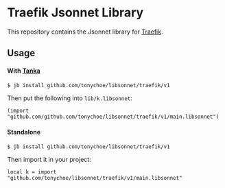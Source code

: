 # Traefik Jsonnet Library

This repository contains the Jsonnet library for [Traefik](https://traefik.io/).

## Usage

#### With [Tanka](https://tanka.dev)

```bash
$ jb install github.com/tonychoe/libsonnet/traefik/v1
```

Then put the following into `lib/k.libsonnet`:

```jsonnet
(import "github.com/github.com/tonychoe/libsonnet/traefik/v1/main.libsonnet")

```

#### Standalone

```bash
$ jb install github.com/tonychoe/libsonnet/traefik/v1
```

Then import it in your project:

```jsonnet
local k = import "github.com/tonychoe/libsonnet/traefik/v1/main.libsonnet"
```
